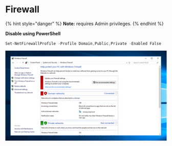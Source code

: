 # Firewall

{% hint style="danger" %}
**Note:** requires Admin privileges.
{% endhint %}

**Disable using PowerShell**

```powershell
Set-NetFirewallProfile -Profile Domain,Public,Private -Enabled False
```

![image.png](<../../../../.gitbook/assets/image (41).png>)
